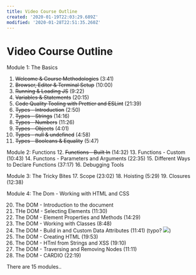 ```yaml
---
title: Video Course Outline
created: '2020-01-19T22:03:29.689Z'
modified: '2020-01-28T22:51:35.260Z'
---
```


# Video Course Outline


Module 1: The Basics

1. ~~Welcome & Course Methodologies~~ (3:41)
2. ~~Browser, Editor & Terminal Setup~~ (10:00)
3. ~~Running & Loading JS~~ (9:22)
4. ~~Variables & Statements~~ (20:15)
5. ~~Code Quality Tooling with Prettier and ESLint~~ (21:39)
6. ~~Types - Introduction~~ (2:50)
7. ~~Types - Strings~~ (14:16)
8. ~~Types - Numbers~~ (11:26)
9. ~~Types - Objects~~ (4:01)
10. ~~Types - null & undefined~~ (4:58)
11. ~~Types - Booleans & Equality~~ (5:47)

Module 2: Functions
12. ~~Functions - Built In~~ (14:32)
13. Functions - Custom (10:43)
14. Functons - Parameters and Arguments (22:35)
15. Different Ways to Declare Functions (37:17)
16. Debugging Tools

Module 3: The Tricky Bites
17. Scope (23:02)
18. Hoisting (5:29)
19. Closures (12:38)

Module 4: The Dom - Working with HTML and CSS

20. The DOM - Introduction to the document
21. THe DOM - Selecting Elements (11:30)
22. The DOM - Element Properties and Methods (14:29)
23. The DOM - Working with Classes (8:48)
24. The DOM - Build in and Custom Data Attributes (11:41) (typo? ![](@attachment/Clipboard_2020-01-19-17-01-59.png))
25. The DOM - Creating HTML  (19:53)
26. The DOM - HTml from Strings and XSS (19:10)
27. The DOM - Traversing and Removing Nodes (11:11)
28. The DOM - CARDIO (22:19)


There are 15 modules..
